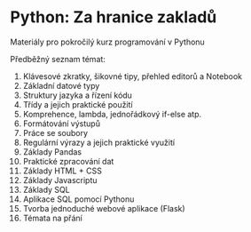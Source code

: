 # Python: Za hranice zakladů
Materiály pro pokročilý kurz programování v Pythonu

Předběžný seznam témat:
01. Klávesové zkratky, šikovné tipy, přehled editorů a Notebook
02. Základní datové typy
03. Struktury jazyka a řízení kódu
04. Třídy a jejich praktické použití
05. Komprehence, lambda, jednořádkový if-else atp.
06. Formátování výstupů
07. Práce se soubory
08. Regulární výrazy a jejich praktické využití
09. Základy Pandas
10. Praktické zpracování dat
11. Základy HTML + CSS
12. Základy Javascriptu
13. Základy SQL
14. Aplikace SQL pomocí Pythonu
15. Tvorba jednoduché webové aplikace (Flask)
16. Témata na přání
